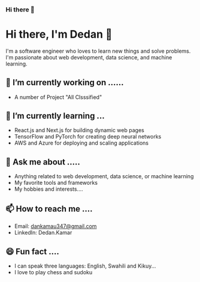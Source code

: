 ### Hi there 👋
# Hi there, I'm Dedan 👋

I'm a software engineer who loves to learn new things and solve problems. I'm passionate about web development, data science, and machine learning. 

## 🔭 I’m currently working on ......

- A number of Project "All Clsssified"

## 🌱 I’m currently learning ...

- React.js and Next.js for building dynamic web pages
- TensorFlow and PyTorch for creating deep neural networks
- AWS and Azure for deploying and scaling applications

## 💬 Ask me about .....

- Anything related to web development, data science, or machine learning
- My favorite tools and frameworks
- My hobbies and interests....

## 📫 How to reach me ....

- Email: dankamau347@gmail.com
- LinkedIn: Dedan.Kamar

## 😄 Fun fact ....

- I can speak three languages: English, Swahili and Kikuy...
- I love to play chess and sudoku

<!--
**Dedan-Kamar/Dedan-Kamar** is a ✨ _special_ ✨ repository because its `README.md` (this file) appears on your GitHub profile.

Here are some ideas to get you started:

- 🔭 I’m currently working on ....
- 🌱 I’m currently learning ...
- 👯 I’m looking to collaborate on ...
- 🤔 I’m looking for help with ...
- 💬 Ask me about ...
- 📫 How to reach me: ...
- 😄 Pronouns: ...
- ⚡ Fun fact: ...
-->

